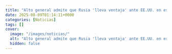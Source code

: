 ```yaml
---
title: "Alto general admite que Rusia 'lleva ventaja' ante EE.UU. en esta tecnología de guerra clave"
date: 2025-08-09T01:14:11+0000
categories: [Noticias]
tags: []
cover:
  image: "/images/noticias/"
  alt: "Alto general admite que Rusia 'lleva ventaja' ante EE.UU. en esta tecnología de guerra clave"
  hidden: false
---
```



